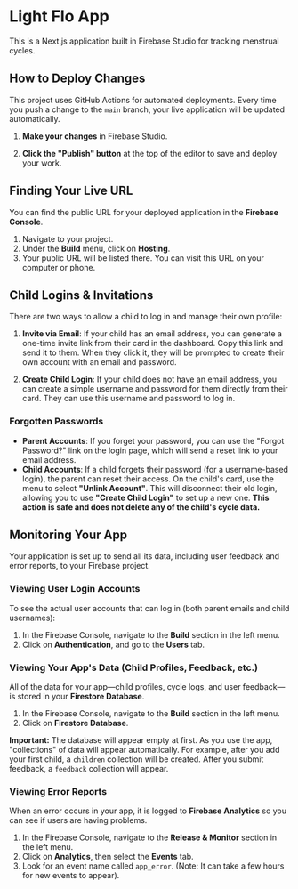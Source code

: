 
# Light Flo App

This is a Next.js application built in Firebase Studio for tracking menstrual cycles.

## How to Deploy Changes

This project uses GitHub Actions for automated deployments. Every time you push a change to the `main` branch, your live application will be updated automatically.

1.  **Make your changes** in Firebase Studio.

2.  **Click the "Publish" button** at the top of the editor to save and deploy your work.

## Finding Your Live URL

You can find the public URL for your deployed application in the **Firebase Console**.
1. Navigate to your project.
2. Under the **Build** menu, click on **Hosting**.
3. Your public URL will be listed there. You can visit this URL on your computer or phone.

## Child Logins & Invitations

There are two ways to allow a child to log in and manage their own profile:

1.  **Invite via Email**: If your child has an email address, you can generate a one-time invite link from their card in the dashboard. Copy this link and send it to them. When they click it, they will be prompted to create their own account with an email and password.

2.  **Create Child Login**: If your child does not have an email address, you can create a simple username and password for them directly from their card. They can use this username and password to log in.

### Forgotten Passwords

*   **Parent Accounts**: If you forget your password, you can use the "Forgot Password?" link on the login page, which will send a reset link to your email address.
*   **Child Accounts**: If a child forgets their password (for a username-based login), the parent can reset their access. On the child's card, use the menu to select **"Unlink Account"**. This will disconnect their old login, allowing you to use **"Create Child Login"** to set up a new one. **This action is safe and does not delete any of the child's cycle data.**

## Monitoring Your App

Your application is set up to send all its data, including user feedback and error reports, to your Firebase project.

### Viewing User Login Accounts
To see the actual user accounts that can log in (both parent emails and child usernames):
1. In the Firebase Console, navigate to the **Build** section in the left menu.
2. Click on **Authentication**, and go to the **Users** tab.

### Viewing Your App's Data (Child Profiles, Feedback, etc.)

All of the data for your app—child profiles, cycle logs, and user feedback—is stored in your **Firestore Database**.

1.  In the Firebase Console, navigate to the **Build** section in the left menu.
2.  Click on **Firestore Database**.

**Important:** The database will appear empty at first. As you use the app, "collections" of data will appear automatically. For example, after you add your first child, a `children` collection will be created. After you submit feedback, a `feedback` collection will appear.

### Viewing Error Reports

When an error occurs in your app, it is logged to **Firebase Analytics** so you can see if users are having problems.

1.  In the Firebase Console, navigate to the **Release & Monitor** section in the left menu.
2.  Click on **Analytics**, then select the **Events** tab.
3.  Look for an event name called `app_error`. (Note: It can take a few hours for new events to appear).
